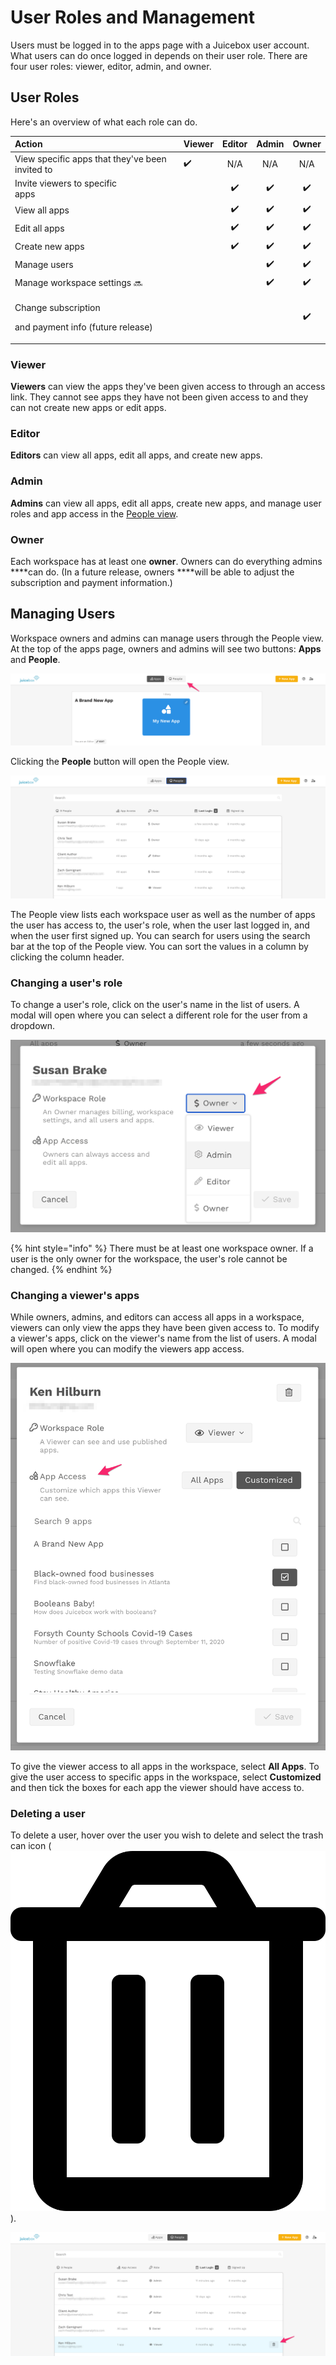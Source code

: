 # User Roles and Management

Users must be logged in to the apps page with a Juicebox user account. What users can do once logged in depends on their user role.  There are four user roles: viewer, editor, admin, and owner. 

## User Roles

Here's an overview of what each role can do. 

<table>
  <thead>
    <tr>
      <th style="text-align:left">Action</th>
      <th style="text-align:left">Viewer</th>
      <th style="text-align:center">Editor</th>
      <th style="text-align:center">Admin</th>
      <th style="text-align:center">Owner</th>
    </tr>
  </thead>
  <tbody>
    <tr>
      <td style="text-align:left">View specific apps that they&apos;ve been invited to</td>
      <td style="text-align:left">&#x2714;&#xFE0F;</td>
      <td style="text-align:center">N/A</td>
      <td style="text-align:center">N/A</td>
      <td style="text-align:center">N/A</td>
    </tr>
    <tr>
      <td style="text-align:left">Invite viewers to specific
        <br />apps</td>
      <td style="text-align:left"></td>
      <td style="text-align:center">&#x2714;&#xFE0F;</td>
      <td style="text-align:center">&#x2714;&#xFE0F;</td>
      <td style="text-align:center">&#x2714;&#xFE0F;</td>
    </tr>
    <tr>
      <td style="text-align:left">View all apps</td>
      <td style="text-align:left"></td>
      <td style="text-align:center">&#x2714;&#xFE0F;</td>
      <td style="text-align:center">&#x2714;&#xFE0F;</td>
      <td style="text-align:center">&#x2714;&#xFE0F;</td>
    </tr>
    <tr>
      <td style="text-align:left">Edit all apps</td>
      <td style="text-align:left"></td>
      <td style="text-align:center">&#x2714;&#xFE0F;</td>
      <td style="text-align:center">&#x2714;&#xFE0F;</td>
      <td style="text-align:center">&#x2714;&#xFE0F;</td>
    </tr>
    <tr>
      <td style="text-align:left">Create new apps</td>
      <td style="text-align:left"></td>
      <td style="text-align:center">&#x2714;&#xFE0F;</td>
      <td style="text-align:center">&#x2714;&#xFE0F;</td>
      <td style="text-align:center">&#x2714;&#xFE0F;</td>
    </tr>
    <tr>
      <td style="text-align:left">Manage users</td>
      <td style="text-align:left"></td>
      <td style="text-align:center"></td>
      <td style="text-align:center">&#x2714;&#xFE0F;</td>
      <td style="text-align:center">&#x2714;&#xFE0F;</td>
    </tr>
    <tr>
      <td style="text-align:left">Manage workspace settings &#x1F51C;</td>
      <td style="text-align:left"></td>
      <td style="text-align:center"></td>
      <td style="text-align:center">&#x2714;&#xFE0F;</td>
      <td style="text-align:center">&#x2714;&#xFE0F;</td>
    </tr>
    <tr>
      <td style="text-align:left">
        <p>Change subscription</p>
        <p>and payment info (future release)</p>
      </td>
      <td style="text-align:left"></td>
      <td style="text-align:center"></td>
      <td style="text-align:center"></td>
      <td style="text-align:center">&#x2714;&#xFE0F;</td>
    </tr>
  </tbody>
</table>

### Viewer

**Viewers** can view the apps they've been given access to through an access link. They cannot see apps they have not been given access to and they can not create new apps or edit apps. 

### Editor

**Editors** can view all apps, edit all apps, and create new apps. 

### Admin

**Admins** can view all apps, edit all apps, create new apps, and manage user roles and app access in the [People view](user-management-and-roles.md#managing-users).

### Owner

Each workspace has at least one **owner**. Owners can do everything admins ****can do. \(In a future release, owners ****will be able to adjust the subscription and payment information.\) 

## Managing Users

Workspace owners and admins can manage users through the People view. At the top of the apps page, owners and admins will see two buttons: **Apps** and **People**. 

![The People button will display on the apps page if you are an owner or admin](../.gitbook/assets/image%20%28117%29.png)

Clicking the **People** button will open the People view. 

![The People view](../.gitbook/assets/image%20%28123%29.png)

The People view lists each workspace user as well as the number of apps the user has access to, the user's role, when the user last logged in, and when the user first signed up. You can search for users using the search bar at the top of the People view. You can sort the values in a column by clicking the column header.

### Changing a user's role

To change a user's role, click on the user's name in the list of users. A modal will open where you can select a different role for the user from a dropdown. 

![Select a new role for the user](../.gitbook/assets/image%20%28120%29.png)

{% hint style="info" %}
There must be at least one workspace owner. If a user is the only owner for the workspace, the user's role cannot be changed. 
{% endhint %}

### Changing a viewer's apps

While owners, admins, and editors can access all apps in a workspace, viewers can only view the apps they have been given access to. To modify a viewer's apps, click on the viewer's name from the list of users. A modal will open where you can modify the viewers app access.  

![Modify the viewer&apos;s app access](../.gitbook/assets/image%20%28116%29.png)

To give the viewer access to all apps in the workspace, select **All Apps**. To give the user access to specific apps in the workspace, select **Customized** and then tick the boxes for each app the viewer should have access to. 

### Deleting a user

To delete a user, hover over the user you wish to delete and select the trash can icon \(![](../.gitbook/assets/trash-alt-regular-1-.svg)\). 

![Click the trash can icon to delete the user](../.gitbook/assets/image%20%28114%29.png)

